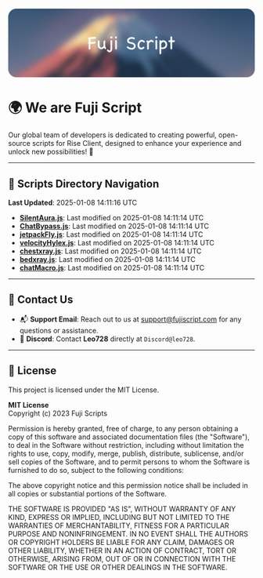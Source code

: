 ![Banner](.github/b.webp)

# 🌍 **We are Fuji Script**

Our global team of developers is dedicated to creating powerful, open-source scripts for Rise Client, designed to enhance your experience and unlock new possibilities! 🌟

---
<!-- SCRIPTS_NAVIGATION_START -->
## 📂 **Scripts Directory Navigation**

**Last Updated**: 2025-01-08 14:11:16 UTC

- **[SilentAura.js](scripts/SilentAura.js)**: Last modified on 2025-01-08 14:11:14 UTC
- **[ChatBypass.js](scripts/ChatBypass.js)**: Last modified on 2025-01-08 14:11:14 UTC
- **[jetpackFly.js](scripts/jetpackFly.js)**: Last modified on 2025-01-08 14:11:14 UTC
- **[velocityHylex.js](scripts/velocityHylex.js)**: Last modified on 2025-01-08 14:11:14 UTC
- **[chestxray.js](scripts/chestxray.js)**: Last modified on 2025-01-08 14:11:14 UTC
- **[bedxray.js](scripts/bedxray.js)**: Last modified on 2025-01-08 14:11:14 UTC
- **[chatMacro.js](scripts/chatMacro.js)**: Last modified on 2025-01-08 14:11:14 UTC

<!-- SCRIPTS_NAVIGATION_END -->

---

## 💬 **Contact Us**  
- 📬 **Support Email**: Reach out to us at [support@fujiscript.com](mailto:support@fujiscript.com) for any questions or assistance.  
- 💬 **Discord**: Contact **Leo728** directly at `Discord@leo728`.

---

## 📜 **License**

This project is licensed under the MIT License.  

**MIT License**  
Copyright (c) 2023 Fuji Scripts  

Permission is hereby granted, free of charge, to any person obtaining a copy of this software and associated documentation files (the "Software"), to deal in the Software without restriction, including without limitation the rights to use, copy, modify, merge, publish, distribute, sublicense, and/or sell copies of the Software, and to permit persons to whom the Software is furnished to do so, subject to the following conditions:  

The above copyright notice and this permission notice shall be included in all copies or substantial portions of the Software.  

THE SOFTWARE IS PROVIDED "AS IS", WITHOUT WARRANTY OF ANY KIND, EXPRESS OR IMPLIED, INCLUDING BUT NOT LIMITED TO THE WARRANTIES OF MERCHANTABILITY, FITNESS FOR A PARTICULAR PURPOSE AND NONINFRINGEMENT. IN NO EVENT SHALL THE AUTHORS OR COPYRIGHT HOLDERS BE LIABLE FOR ANY CLAIM, DAMAGES OR OTHER LIABILITY, WHETHER IN AN ACTION OF CONTRACT, TORT OR OTHERWISE, ARISING FROM, OUT OF OR IN CONNECTION WITH THE SOFTWARE OR THE USE OR OTHER DEALINGS IN THE SOFTWARE.  
